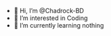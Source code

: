 - 👋 Hi, I’m @Chadrock-BD
- 👀 I’m interested in Coding
- 🌱 I’m currently learning nothing

<!---
Chadrock-BD/Chadrock-BD is a ✨ special ✨ repository because its `README.md` (this file) appears on your GitHub profile.
You can click the Preview link to take a look at your changes.
--->
